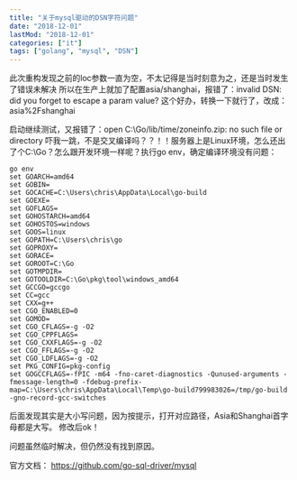 ```yaml
---
title: "关于mysql驱动的DSN字符问题"
date: "2018-12-01"
lastMod: "2018-12-01"
categories: ["it"]
tags: ["golang", "mysql", "DSN"]
---
```


此次重构发现之前的loc参数一直为空，不太记得是当时刻意为之，还是当时发生了错误未解决
所以在生产上就加了配置asia/shanghai，报错了：invalid DSN: did you forget to escape a param value?
这个好办，转换一下就行了，改成：asia%2Fshanghai

启动继续测试，又报错了：open C:\Go/lib/time/zoneinfo.zip: no such file or directory
吓我一跳，不是交叉编译吗？？！！服务器上是Linux环境，怎么还出了个C:\Go？怎么跟开发环境一样呢？执行go env，确定编译环境没有问题：
```
go env
set GOARCH=amd64
set GOBIN=
set GOCACHE=C:\Users\chris\AppData\Local\go-build
set GOEXE=
set GOFLAGS=
set GOHOSTARCH=amd64
set GOHOSTOS=windows
set GOOS=linux
set GOPATH=C:\Users\chris\go
set GOPROXY=
set GORACE=
set GOROOT=C:\Go
set GOTMPDIR=
set GOTOOLDIR=C:\Go\pkg\tool\windows_amd64
set GCCGO=gccgo
set CC=gcc
set CXX=g++
set CGO_ENABLED=0
set GOMOD=
set CGO_CFLAGS=-g -O2
set CGO_CPPFLAGS=
set CGO_CXXFLAGS=-g -O2
set CGO_FFLAGS=-g -O2
set CGO_LDFLAGS=-g -O2
set PKG_CONFIG=pkg-config
set GOGCCFLAGS=-fPIC -m64 -fno-caret-diagnostics -Qunused-arguments -fmessage-length=0 -fdebug-prefix-map=C:\Users\chris\AppData\Local\Temp\go-build799983026=/tmp/go-build -gno-record-gcc-switches
```

后面发现其实是大小写问题，因为按提示，打开对应路径，Asia和Shanghai首字母都是大写。
修改后ok！

问题虽然临时解决，但仍然没有找到原因。

官方文档：
https://github.com/go-sql-driver/mysql